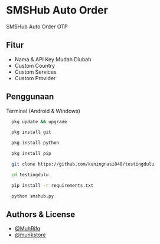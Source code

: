 
# SMSHub Auto Order

SMSHub Auto Order OTP

## Fitur

- Nama & API Key Mudah Diubah
- Custom Country
- Custom Services
- Custom Provider



## Penggunaan

Terminal (Android & Windows)

```bash
  pkg update && upgrade
```
```bash
  pkg install git
```
```bash
  pkg install python
```
```bash
  pkg install pip
```
```bash
  git clone https://github.com/kuningnasi040/testingdulu
```
```bash
  cd testingdulu
```
```bash
  pip install -r requirements.txt
```
```bash
  python smshub.py
```
## Authors & License

- [@MuhRifq](https://www.t.me/muhrifq)
- [@munkstore](https://www.t.me/munkstore)

